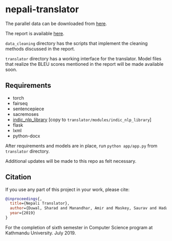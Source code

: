 # nepali-translator

The parallel data can be downloaded from [here](https://drive.google.com/open?id=1UThfJKJFvDgTu263DNbz-WPNLqoARZ_0).

The report is available [here](https://drive.google.com/open?id=16F4e1Wr3ElosFnoVfZrEId4N0be2JPG4).

`data_cleaning` directory has the scripts that implement the cleaning methods discussed in the report.

`translator` directory has a working interface for the translator. Model files that realize the BLEU scores mentioned in the report will be made available soon.

## Requirements
* torch
* fairseq
* sentencepiece
* sacremoses
* [indic_nlp_library](https://github.com/anoopkunchukuttan/indic_nlp_library) [copy to `translator/modules/indic_nlp_library`]
* flask
* lxml
* python-docx

After requirements and models are in place, run `python app/app.py` from `translator` directory.

Additional updates will be made to this repo as felt necessary.

## Citation
If you use any part of this project in your work, please cite:

```bibtex
@inproceedings{,
  title={Nepali Translator},
  author={Duwal, Sharad and Manandhar, Amir and Maskey, Saurav and Hada, Subash},
  year={2019}
}
```

For the completion of sixth semester in Computer Science program at Kathmandu University. July 2019.